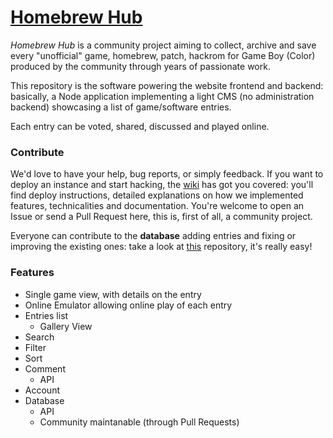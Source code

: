 # [Homebrew Hub](https://gbhh.avivace.com)

*Homebrew Hub* is a community project aiming to collect, archive and save every "unofficial" game, homebrew, patch, hackrom for Game Boy (Color) produced by the community through years of passionate work.

This repository is the software powering the website frontend and backend: basically, a Node application implementing a light CMS (no administration backend) showcasing a list of game/software entries.

Each entry can be voted, shared, discussed and played online.


### Contribute

We'd love to have your help, bug reports, or simply feedback.
If you want to deploy an instance and start hacking, the [wiki](wiki) has got you covered: you'll find deploy instructions, detailed explanations on how we implemented features, technicalities and documentation.
You're welcome to open an Issue or send a Pull Request here, this is, first of all, a community project.

Everyone can contribute to the **database** adding entries and fixing or improving the existing ones: take a look at [this](https://github.com/dmg01/database) repository, it's really easy!


### Features

- Single game view, with details on the entry
- Online Emulator allowing online play of each entry
- Entries list
    + Gallery View
- Search
- Filter
- Sort
- Comment
    + API
- Account
- Database
    + API
    + Community maintanable (through Pull Requests)